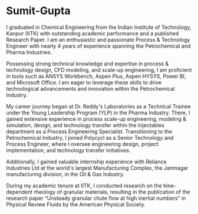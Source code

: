 # Sumit-Gupta
I graduated in Chemical Engineering from the Indian Institute of Technology, Kanpur (IITK) with outstanding academic performance and a published Research Paper. I am an enthusiastic and passionate Process &amp; Technology Engineer with nearly 4 years of experience spanning the Petrochemical and Pharma Industries.

Possessing strong technical knowledge and expertise in process & technology design, CFD modeling, and scale-up engineering, I am proficient in tools such as ANSYS Workbench, Aspen Plus, Aspen HYSYS, Power BI, and Microsoft Office. I am eager to leverage these skills to drive technological advancements and innovation within the Petrochemical Industry.

My career journey began at Dr. Reddy's Laboratories as a Technical Trainee under the Young Leadership Program (YLP) in the Pharma Industry. There, I gained extensive experience in process scale-up engineering, modeling & simulation, design, and technology transfer within the Injectables department as a Process Engineering Specialist. Transitioning to the Petrochemical Industry, I joined Polycycl as a Senior Technology and Process Engineer, where I oversee engineering design, project implementation, and technology transfer initiatives.

Additionally, I gained valuable internship experience with Reliance Industries Ltd at the world's largest Manufacturing Complex, the Jamnagar manufacturing division, in the Oil & Gas Industry.

During my academic tenure at IITK, I conducted research on the time-dependent rheology of granular materials, resulting in the publication of the research paper "Unsteady granular chute flow at high inertial numbers" in Physical Review Fluids by the American Physical Society.
